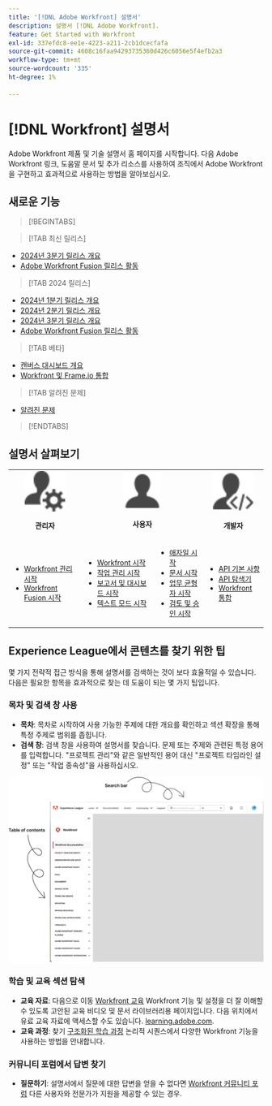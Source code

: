 ```yaml
---
title: '[!DNL Adobe Workfront] 설명서'
description: 설명서 [!DNL Adobe Workfront].
feature: Get Started with Workfront
exl-id: 337efdc8-ee1e-4223-a211-2cb1dcecfafa
source-git-commit: 4608c16faa94293735360d426c6056e5f4efb2a3
workflow-type: tm+mt
source-wordcount: '335'
ht-degree: 1%

---
```


# [!DNL Workfront] 설명서

Adobe Workfront 제품 및 기술 설명서 홈 페이지를 시작합니다. 다음 Adobe Workfront 링크, 도움말 문서 및 추가 리소스를 사용하여 조직에서 Adobe Workfront을 구현하고 효과적으로 사용하는 방법을 알아보십시오.

## 새로운 기능

>[!BEGINTABS]

>[!TAB 최신 릴리스]

* [2024년 3분기 릴리스 개요](/help/quicksilver/product-announcements/product-releases/24-q3-release-activity/24-q3-release-overview.md)
* [Adobe Workfront Fusion 릴리스 활동](/help/quicksilver/product-announcements/product-releases/fusion-release-activity/fusion-release-activity.md)

>[!TAB 2024 릴리스]

* [2024년 1분기 릴리스 개요](/help/quicksilver/product-announcements/product-releases/24-q1-release-activity/24-q1-release-overview.md)
* [2024년 2분기 릴리스 개요](/help/quicksilver/product-announcements/product-releases/24-q2-release-activity/24-q2-release-overview.md)
* [2024년 3분기 릴리스 개요](/help/quicksilver/product-announcements/product-releases/24-q3-release-activity/24-q3-release-overview.md)
* [Adobe Workfront Fusion 릴리스 활동](/help/quicksilver/product-announcements/product-releases/fusion-release-activity/fusion-release-activity.md)

>[!TAB 베타]

* [캔버스 대시보드 개요](/help/quicksilver/reports-and-dashboards/dashboards/creating-and-managing-dashboards/canvas-dashboards-overview.md)
* [Workfront 및 Frame.io 통합](/help/quicksilver/review-and-approve-work/Documents/wf-frame-alpha.md)

>[!TAB 알려진 문제]

* [알려진 문제](https://experienceleague.adobe.com/en/docs/workfront-known-issues/issues/overview)


>[!ENDTABS]


## 설명서 살펴보기

<table>

<tr tr style="border: 0;">
    <td style="text-align: center;"><img src="assets/admin.svg" style="width: 80px; height: 80px;"><p><b>관리자</b></p></td>
    <td colspan="2" style="text-align: center;"><img src="assets/user.svg" style="width: 75px; height: 75px;"><p><b>사용자</b></p></td>
    <td style="text-align: center;"><img src="assets/developer.svg" style="width: 80px; height: 80px;"><p><b>개발자</b></p></td>
  </tr>
  <tr tr style="border: 0;">
    <td>
    <ul>
    <li><a href="/help/quicksilver/administration-and-setup/get-started-wf-administration/get-started-with-wf-administration.md">Workfront 관리 시작</a></li>
    <li><a href="/help/quicksilver/workfront-fusion/get-started/get-started.md">Workfront Fusion 시작</li>
    </ul>
 </td>
    <td>
        <ul>
        <li><a href="/help/quicksilver/workfront-basics/workfront-basics.md">Workfront 시작</a></li>
        <li><a href="/help/quicksilver/manage-work/manage-work.md">작업 관리 시작</a></li>
        <li><a href="/help/quicksilver/reports-and-dashboards/reports-and-dashboards-overview.md">보고서 및 대시보드 시작</a></li>
        <li><a href="/help/quicksilver/reports-and-dashboards/reports/text-mode/text-mode-resources.md">텍스트 모드 시작</a></li>
        </ul>
    </td>
    <td><ul>
        <li><a href="/help/quicksilver/agile/agile-overview.md">애자일 시작</a></li>
        <li><a href="/help/quicksilver/documents/documents-overview.md">문서 시작</a></li>
        <li><a href="/help/quicksilver/resource-mgmt/workload-balancer/workload-balancer.md">업무 균형자 시작</a></li>
        <li><a href="/help/quicksilver/resource-mgmt/workload-balancer/overview-workload-balancer.md">검토 및 승인 시작</a></li>
        </ul></td>
    <td><ul>
        <li><a href="/help/quicksilver/wf-api/general/api-basics.md">API 기본 사항</a></li>
        <li><a href="https://developer.adobe.com/workfront/api-explorer/">API 탐색기</a></li>
        <li><a href="/help/quicksilver/workfront-integrations-and-apps/workfront-integrations.md">Workfront 통합</a></li>
        </ul></td>
  </tr>
</table>

## Experience League에서 콘텐츠를 찾기 위한 팁

몇 가지 전략적 접근 방식을 통해 설명서를 검색하는 것이 보다 효율적일 수 있습니다. 다음은 필요한 항목을 효과적으로 찾는 데 도움이 되는 몇 가지 팁입니다.

### 목차 및 검색 창 사용

* **목차**: 목차로 시작하여 사용 가능한 주제에 대한 개요를 확인하고 섹션 확장을 통해 특정 주제로 범위를 좁힙니다.
* **검색 창**: 검색 창을 사용하여 설명서를 찾습니다. 문제 또는 주제와 관련된 특정 용어를 입력합니다. &quot;프로젝트 관리&quot;와 같은 일반적인 용어 대신 &quot;프로젝트 타임라인 설정&quot; 또는 &quot;작업 종속성&quot;을 사용하십시오.

![](assets/exl-site-nav.png)

### 학습 및 교육 섹션 탐색

* **교육 자료**: 다음으로 이동 [Workfront 교육](https://experienceleague.adobe.com/en/browse/workfront) Workfront 기능 및 설정을 더 잘 이해할 수 있도록 고안된 교육 비디오 및 문서 라이브러리용 페이지입니다. 다음 위치에서 유료 교육 자료에 액세스할 수도 있습니다. [learning.adobe.com](http://learning.adobe.com/).
* **교육 과정**: 찾기 [구조화된 학습 과정](https://experienceleague.adobe.com/home?Solution=Workfront#courses) 논리적 시퀀스에서 다양한 Workfront 기능을 사용하는 방법을 안내합니다.

### 커뮤니티 포럼에서 답변 찾기

* **질문하기**: 설명서에서 질문에 대한 답변을 얻을 수 없다면 [Workfront 커뮤니티 포럼](https://experienceleaguecommunities.adobe.com/t5/workfront/ct-p/workfront?profile.language=en) 다른 사용자와 전문가가 지원을 제공할 수 있는 경우.